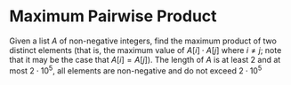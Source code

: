 # Maximum Pairwise Product

Given a list $A$ of non-negative integers, find
the maximum product of two distinct elements (that is,
the maximum value of $A[i] \cdot A[j]$ where $i \neq j$;
note that it may be the case that $A[i]=A[j]$).
The length of $A$ is at least 2 and at most $2 \cdot 10^5$,
all elements are non-negative and do not exceed
$2\cdot 10^5$